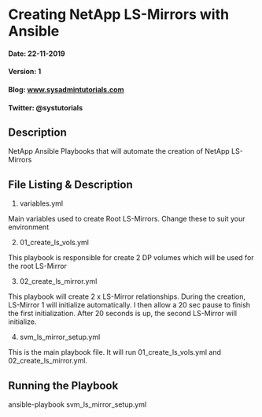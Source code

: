 # Creating NetApp LS-Mirrors with Ansible
#### Date: 22-11-2019
#### Version: 1
#### Blog: www.sysadmintutorials.com
#### Twitter: @systutorials

## Description

NetApp Ansible Playbooks that will automate the creation of NetApp LS-Mirrors

## File Listing & Description
1. variables.yml<br>
  
Main variables used to create Root LS-Mirrors. Change these to suit your environment<br>

2. 01_create_ls_vols.yml<br>

This playbook is responsible for create 2 DP volumes which will be used for the root LS-Mirror
  
3. 02_create_ls_mirror.yml<br>
 
This playbook will create  2 x LS-Mirror relationships. During the creation, LS-Mirror 1 will initialize automatically.
I then allow a 20 sec pause to finish the first initialization. After 20 seconds is up, the second LS-Mirror will initialize.
  
4. svm_ls_mirror_setup.yml<br>

  This is the main playbook file. It will run 01_create_ls_vols.yml and 02_create_ls_mirror.yml.
  
## Running the Playbook

ansible-playbook svm_ls_mirror_setup.yml
